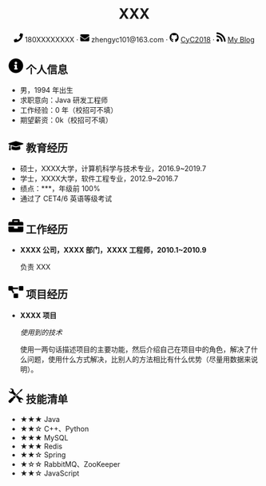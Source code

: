  <center>
 <h1>XXX</h1>
 <div>
     <span>
         <img src="assets/phone-solid.svg" width="18px">
         180XXXXXXXX
     </span>
     ·
     <span>
         <img src="assets/envelope-solid.svg" width="18px">
         zhengyc101@163.com
     </span>
     ·
     <span>
         <img src="assets/github-brands.svg" width="18px">
         <a href="https://github.com/CyC2018">CyC2018</a>
     </span>
     ·
     <span>
         <img src="assets/rss-solid.svg" width="18px">
         <a href="#">My Blog</a>
     </span>
 </div>

 </center>

## <img src="assets/info-circle-solid.svg" width="30px"> 个人信息

 - 男，1994 年出生
 - 求职意向：Java 研发工程师
 - 工作经验：0 年（校招可不填）
 - 期望薪资：0k（校招可不填）

## <img src="assets/graduation-cap-solid.svg" width="30px"> 教育经历

- 硕士，XXXX大学，计算机科学与技术专业，2016.9~2019.7
- 学士，XXXX大学，软件工程专业，2012.9~2016.7
- 绩点：***，年级前 100%
- 通过了 CET4/6 英语等级考试

## <img src="assets/briefcase-solid.svg" width="30px"> 工作经历

- **XXXX 公司，XXXX 部门，XXXX 工程师，2010.1~2010.9**

   负责 XXX

## <img src="assets/project-diagram-solid.svg" width="30px"> 项目经历

- **XXXX 项目**

  *使用到的技术*

  使用一两句话描述项目的主要功能，然后介绍自己在项目中的角色，解决了什么问题，使用什么方式解决，比别人的方法相比有什么优势（尽量用数据来说明）。

## <img src="assets/tools-solid.svg" width="30px"> 技能清单

- ★★★ Java
- ★★☆ C++、Python
- ★★★ MySQL
- ★★★ Redis
- ★★☆ Spring
- ★☆☆ RabbitMQ、ZooKeeper
- ★★☆ JavaScript